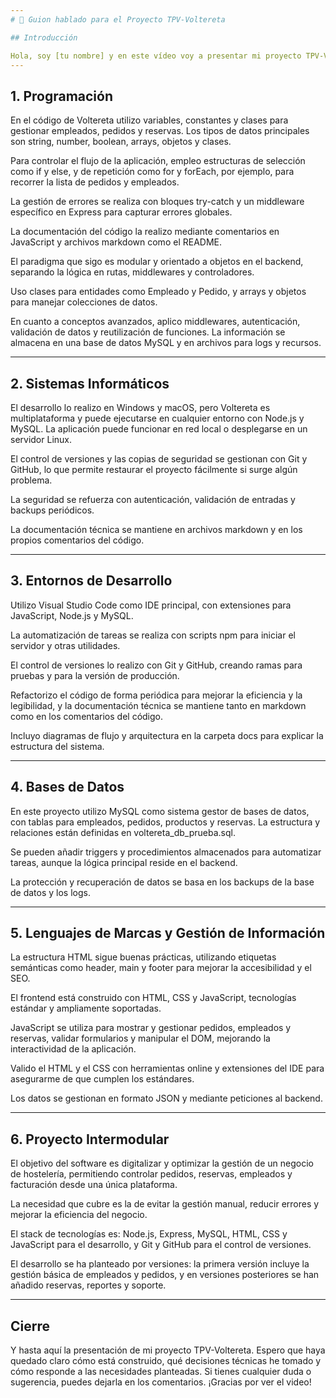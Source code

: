 ```yaml
---
# 🎤 Guion hablado para el Proyecto TPV-Voltereta

## Introducción

Hola, soy [tu nombre] y en este vídeo voy a presentar mi proyecto TPV-Voltereta, un sistema de punto de venta para hostelería desarrollado con Node.js, JavaScript, HTML, CSS y MySQL. A lo largo de la presentación, responderé a una serie de preguntas técnicas que ayudan a entender cómo está construido el proyecto, qué decisiones tomé y por qué.
---
```


## 1. Programación

En el código de Voltereta utilizo variables, constantes y clases para gestionar empleados, pedidos y reservas. Los tipos de datos principales son string, number, boolean, arrays, objetos y clases.

Para controlar el flujo de la aplicación, empleo estructuras de selección como if y else, y de repetición como for y forEach, por ejemplo, para recorrer la lista de pedidos y empleados.

La gestión de errores se realiza con bloques try-catch y un middleware específico en Express para capturar errores globales.

La documentación del código la realizo mediante comentarios en JavaScript y archivos markdown como el README.

El paradigma que sigo es modular y orientado a objetos en el backend, separando la lógica en rutas, middlewares y controladores.

Uso clases para entidades como Empleado y Pedido, y arrays y objetos para manejar colecciones de datos.

En cuanto a conceptos avanzados, aplico middlewares, autenticación, validación de datos y reutilización de funciones. La información se almacena en una base de datos MySQL y en archivos para logs y recursos.

---

## 2. Sistemas Informáticos

El desarrollo lo realizo en Windows y macOS, pero Voltereta es multiplataforma y puede ejecutarse en cualquier entorno con Node.js y MySQL. La aplicación puede funcionar en red local o desplegarse en un servidor Linux.

El control de versiones y las copias de seguridad se gestionan con Git y GitHub, lo que permite restaurar el proyecto fácilmente si surge algún problema.

La seguridad se refuerza con autenticación, validación de entradas y backups periódicos.

La documentación técnica se mantiene en archivos markdown y en los propios comentarios del código.

---

## 3. Entornos de Desarrollo

Utilizo Visual Studio Code como IDE principal, con extensiones para JavaScript, Node.js y MySQL.

La automatización de tareas se realiza con scripts npm para iniciar el servidor y otras utilidades.

El control de versiones lo realizo con Git y GitHub, creando ramas para pruebas y para la versión de producción.

Refactorizo el código de forma periódica para mejorar la eficiencia y la legibilidad, y la documentación técnica se mantiene tanto en markdown como en los comentarios del código.

Incluyo diagramas de flujo y arquitectura en la carpeta docs para explicar la estructura del sistema.

---

## 4. Bases de Datos

En este proyecto utilizo MySQL como sistema gestor de bases de datos, con tablas para empleados, pedidos, productos y reservas. La estructura y relaciones están definidas en voltereta_db_prueba.sql.

Se pueden añadir triggers y procedimientos almacenados para automatizar tareas, aunque la lógica principal reside en el backend.

La protección y recuperación de datos se basa en los backups de la base de datos y los logs.

---

## 5. Lenguajes de Marcas y Gestión de Información

La estructura HTML sigue buenas prácticas, utilizando etiquetas semánticas como header, main y footer para mejorar la accesibilidad y el SEO.

El frontend está construido con HTML, CSS y JavaScript, tecnologías estándar y ampliamente soportadas.

JavaScript se utiliza para mostrar y gestionar pedidos, empleados y reservas, validar formularios y manipular el DOM, mejorando la interactividad de la aplicación.

Valido el HTML y el CSS con herramientas online y extensiones del IDE para asegurarme de que cumplen los estándares.

Los datos se gestionan en formato JSON y mediante peticiones al backend.

---

## 6. Proyecto Intermodular

El objetivo del software es digitalizar y optimizar la gestión de un negocio de hostelería, permitiendo controlar pedidos, reservas, empleados y facturación desde una única plataforma.

La necesidad que cubre es la de evitar la gestión manual, reducir errores y mejorar la eficiencia del negocio.

El stack de tecnologías es: Node.js, Express, MySQL, HTML, CSS y JavaScript para el desarrollo, y Git y GitHub para el control de versiones.

El desarrollo se ha planteado por versiones: la primera versión incluye la gestión básica de empleados y pedidos, y en versiones posteriores se han añadido reservas, reportes y soporte.

---

## Cierre

Y hasta aquí la presentación de mi proyecto TPV-Voltereta.
Espero que haya quedado claro cómo está construido, qué decisiones técnicas he tomado y cómo responde a las necesidades planteadas.
Si tienes cualquier duda o sugerencia, puedes dejarla en los comentarios.
¡Gracias por ver el video!
